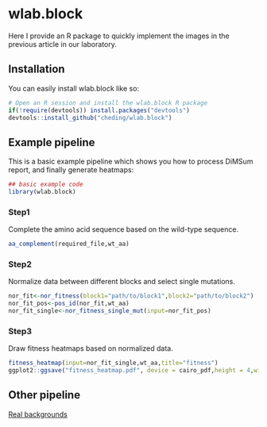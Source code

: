 # wlab.block

Here I provide an R package to quickly implement the images in the previous article in our laboratory.

## Installation

You can easily install wlab.block like so:

``` r
# Open an R session and install the wlab.block R package
if(!require(devtools)) install.packages("devtools")
devtools::install_github("cheding/wlab.block")
```

## Example pipeline

This is a basic example pipeline which shows you how to process DiMSum report, and finally generate heatmaps:

``` r
## basic example code
library(wlab.block)
```

### Step1

Complete the amino acid sequence based on the wild-type sequence.

``` r
aa_complement(required_file,wt_aa)
```

### Step2

Normalize data between different blocks and select single mutations.

``` r
nor_fit<-nor_fitness(block1="path/to/block1",block2="path/to/block2")
nor_fit_pos<-pos_id(nor_fit,wt_aa)
nor_fit_single<-nor_fitness_single_mut(input=nor_fit_pos)
```

### Step3

Draw fitness heatmaps based on normalized data.

``` r
fitness_heatmap(input=nor_fit_single,wt_aa,title="fitness")
ggplot2::ggsave("fitness_heatmap.pdf", device = cairo_pdf,height = 4,width=20)
```
## Other pipeline

[Real backgrounds](docs/real_background.md)

